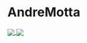 # AndreMotta

<a href="https://github.com/AndreMotta25">
  <img align="center" src="https://github-readme-stats.vercel.app/api?username=AndreMotta25&show_icons=true&theme=radical&count_private=true" />
</a>
<a href="https://github.com/AndreMotta25">
  <img align="center" src="https://github-readme-stats.vercel.app/api/top-langs/?username=AndreMotta25&hide=css)](https://github.com/anuraghazra/github-readme-stats" />
</a>

<!-- ![Anurag's GitHub stats]() -->
<!-- [![Top Langs]() -->
